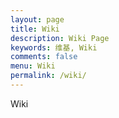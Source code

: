 ```yaml
---
layout: page
title: Wiki
description: Wiki Page
keywords: 维基, Wiki
comments: false
menu: Wiki
permalink: /wiki/
---
```


Wiki
